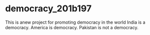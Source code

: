# democracy_201b197
This is anew project for promoting democracy in the world
India is a democracy.
America is democracy.
Pakistan is not a democracy.

